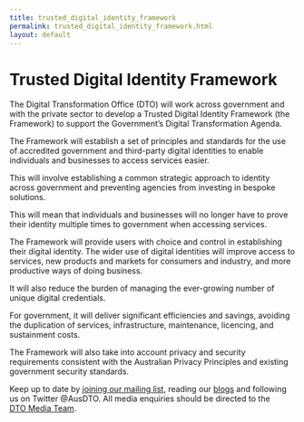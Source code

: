 ```yaml
---
title: trusted_digital_identity_framework
permalink: trusted_digital_identity_framework.html
layout: default
---
```

Trusted Digital Identity Framework
==================================

The Digital Transformation Office (DTO) will work across government and with the private sector to develop a Trusted Digital Identity Framework (the Framework) to support the Government’s Digital Transformation Agenda.

The Framework will establish a set of principles and standards for the use of accredited government and third-party digital identities to enable individuals and businesses to access services easier.

This will involve establishing a common strategic approach to identity across government and preventing agencies from investing in bespoke solutions.

This will mean that individuals and businesses will no longer have to prove their identity multiple times to government when accessing services.

The Framework will provide users with choice and control in establishing their digital identity. The wider use of digital identities will improve access to services, new products and markets for consumers and industry, and more productive ways of doing business.

It will also reduce the burden of managing the ever-growing number of unique digital credentials.

For government, it will deliver significant efficiencies and savings, avoiding the duplication of services, infrastructure, maintenance, licencing, and sustainment costs.

The Framework will also take into account privacy and security requirements consistent with the Australian Privacy Principles and existing government security standards.
 

Keep up to date by [joining our mailing list](http://govspace.us10.list-manage.com/subscribe?u=18f172213d32ca205c7e524bd&id=172d06cc83), reading our [blogs](../news-media/foi_act_and_information_publication_scheme.md) and following us on Twitter @AusDTO. All media enquiries should be directed to the [DTO Media Team](mailto:DTOMedia@pmc.gov.au).


